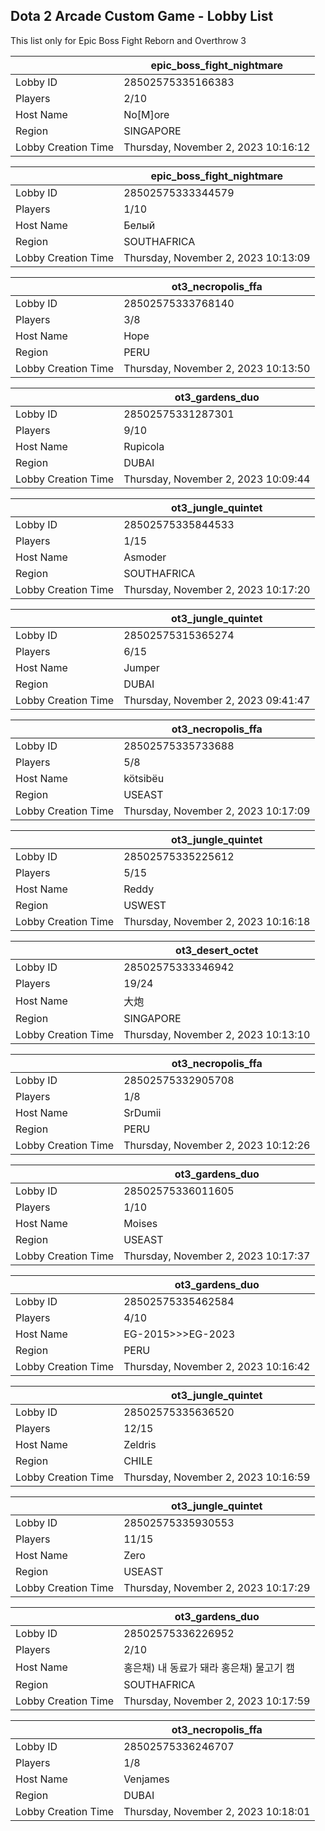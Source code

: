 ## Dota 2 Arcade Custom Game - Lobby List

This list only for Epic Boss Fight Reborn and Overthrow 3

|  | epic_boss_fight_nightmare |
| ------ | ------ |
| Lobby ID | 28502575335166383 |
| Players | 2/10 |
| Host Name | No[M]ore |
| Region | SINGAPORE |
| Lobby Creation Time | Thursday, November 2, 2023 10:16:12 |


|  | epic_boss_fight_nightmare |
| ------ | ------ |
| Lobby ID | 28502575333344579 |
| Players | 1/10 |
| Host Name | Белый |
| Region | SOUTHAFRICA |
| Lobby Creation Time | Thursday, November 2, 2023 10:13:09 |


|  | ot3_necropolis_ffa |
| ------ | ------ |
| Lobby ID | 28502575333768140 |
| Players | 3/8 |
| Host Name | Hope |
| Region | PERU |
| Lobby Creation Time | Thursday, November 2, 2023 10:13:50 |


|  | ot3_gardens_duo |
| ------ | ------ |
| Lobby ID | 28502575331287301 |
| Players | 9/10 |
| Host Name | Rupicola |
| Region | DUBAI |
| Lobby Creation Time | Thursday, November 2, 2023 10:09:44 |


|  | ot3_jungle_quintet |
| ------ | ------ |
| Lobby ID | 28502575335844533 |
| Players | 1/15 |
| Host Name | Asmoder |
| Region | SOUTHAFRICA |
| Lobby Creation Time | Thursday, November 2, 2023 10:17:20 |


|  | ot3_jungle_quintet |
| ------ | ------ |
| Lobby ID | 28502575315365274 |
| Players | 6/15 |
| Host Name | Jumper |
| Region | DUBAI |
| Lobby Creation Time | Thursday, November 2, 2023 09:41:47 |


|  | ot3_necropolis_ffa |
| ------ | ------ |
| Lobby ID | 28502575335733688 |
| Players | 5/8 |
| Host Name | kötsibëu |
| Region | USEAST |
| Lobby Creation Time | Thursday, November 2, 2023 10:17:09 |


|  | ot3_jungle_quintet |
| ------ | ------ |
| Lobby ID | 28502575335225612 |
| Players | 5/15 |
| Host Name | Reddy |
| Region | USWEST |
| Lobby Creation Time | Thursday, November 2, 2023 10:16:18 |


|  | ot3_desert_octet |
| ------ | ------ |
| Lobby ID | 28502575333346942 |
| Players | 19/24 |
| Host Name | 大炮 |
| Region | SINGAPORE |
| Lobby Creation Time | Thursday, November 2, 2023 10:13:10 |


|  | ot3_necropolis_ffa |
| ------ | ------ |
| Lobby ID | 28502575332905708 |
| Players | 1/8 |
| Host Name | SrDumii |
| Region | PERU |
| Lobby Creation Time | Thursday, November 2, 2023 10:12:26 |


|  | ot3_gardens_duo |
| ------ | ------ |
| Lobby ID | 28502575336011605 |
| Players | 1/10 |
| Host Name | Moises |
| Region | USEAST |
| Lobby Creation Time | Thursday, November 2, 2023 10:17:37 |


|  | ot3_gardens_duo |
| ------ | ------ |
| Lobby ID | 28502575335462584 |
| Players | 4/10 |
| Host Name | EG-2015>>>EG-2023 |
| Region | PERU |
| Lobby Creation Time | Thursday, November 2, 2023 10:16:42 |


|  | ot3_jungle_quintet |
| ------ | ------ |
| Lobby ID | 28502575335636520 |
| Players | 12/15 |
| Host Name | Zeldris |
| Region | CHILE |
| Lobby Creation Time | Thursday, November 2, 2023 10:16:59 |


|  | ot3_jungle_quintet |
| ------ | ------ |
| Lobby ID | 28502575335930553 |
| Players | 11/15 |
| Host Name | Zero |
| Region | USEAST |
| Lobby Creation Time | Thursday, November 2, 2023 10:17:29 |


|  | ot3_gardens_duo |
| ------ | ------ |
| Lobby ID | 28502575336226952 |
| Players | 2/10 |
| Host Name | 홍은채) 내 동료가 돼라 홍은채) 물고기 캠 |
| Region | SOUTHAFRICA |
| Lobby Creation Time | Thursday, November 2, 2023 10:17:59 |


|  | ot3_necropolis_ffa |
| ------ | ------ |
| Lobby ID | 28502575336246707 |
| Players | 1/8 |
| Host Name | Venjames |
| Region | DUBAI |
| Lobby Creation Time | Thursday, November 2, 2023 10:18:01 |


